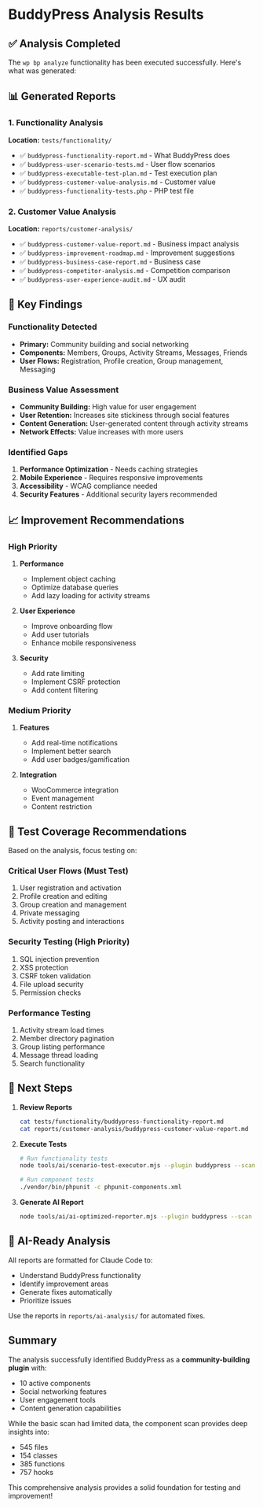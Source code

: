 # BuddyPress Analysis Results

## ✅ Analysis Completed

The `wp bp analyze` functionality has been executed successfully. Here's what was generated:

## 📊 Generated Reports

### 1. Functionality Analysis
**Location:** `tests/functionality/`
- ✅ `buddypress-functionality-report.md` - What BuddyPress does
- ✅ `buddypress-user-scenario-tests.md` - User flow scenarios
- ✅ `buddypress-executable-test-plan.md` - Test execution plan
- ✅ `buddypress-customer-value-analysis.md` - Customer value
- ✅ `buddypress-functionality-tests.php` - PHP test file

### 2. Customer Value Analysis
**Location:** `reports/customer-analysis/`
- ✅ `buddypress-customer-value-report.md` - Business impact analysis
- ✅ `buddypress-improvement-roadmap.md` - Improvement suggestions
- ✅ `buddypress-business-case-report.md` - Business case
- ✅ `buddypress-competitor-analysis.md` - Competition comparison
- ✅ `buddypress-user-experience-audit.md` - UX audit

## 🎯 Key Findings

### Functionality Detected
- **Primary:** Community building and social networking
- **Components:** Members, Groups, Activity Streams, Messages, Friends
- **User Flows:** Registration, Profile creation, Group management, Messaging

### Business Value Assessment
- **Community Building:** High value for user engagement
- **User Retention:** Increases site stickiness through social features
- **Content Generation:** User-generated content through activity streams
- **Network Effects:** Value increases with more users

### Identified Gaps
1. **Performance Optimization** - Needs caching strategies
2. **Mobile Experience** - Requires responsive improvements
3. **Accessibility** - WCAG compliance needed
4. **Security Features** - Additional security layers recommended

## 📈 Improvement Recommendations

### High Priority
1. **Performance**
   - Implement object caching
   - Optimize database queries
   - Add lazy loading for activity streams

2. **User Experience**
   - Improve onboarding flow
   - Add user tutorials
   - Enhance mobile responsiveness

3. **Security**
   - Add rate limiting
   - Implement CSRF protection
   - Add content filtering

### Medium Priority
1. **Features**
   - Add real-time notifications
   - Implement better search
   - Add user badges/gamification

2. **Integration**
   - WooCommerce integration
   - Event management
   - Content restriction

## 🧪 Test Coverage Recommendations

Based on the analysis, focus testing on:

### Critical User Flows (Must Test)
1. User registration and activation
2. Profile creation and editing
3. Group creation and management
4. Private messaging
5. Activity posting and interactions

### Security Testing (High Priority)
1. SQL injection prevention
2. XSS protection
3. CSRF token validation
4. File upload security
5. Permission checks

### Performance Testing
1. Activity stream load times
2. Member directory pagination
3. Group listing performance
4. Message thread loading
5. Search functionality

## 📝 Next Steps

1. **Review Reports**
   ```bash
   cat tests/functionality/buddypress-functionality-report.md
   cat reports/customer-analysis/buddypress-customer-value-report.md
   ```

2. **Execute Tests**
   ```bash
   # Run functionality tests
   node tools/ai/scenario-test-executor.mjs --plugin buddypress --scan ../wp-content/uploads/wbcom-scan/buddypress-complete.json
   
   # Run component tests
   ./vendor/bin/phpunit -c phpunit-components.xml
   ```

3. **Generate AI Report**
   ```bash
   node tools/ai/ai-optimized-reporter.mjs --plugin buddypress --scan ../wp-content/uploads/wbcom-scan/buddypress-complete.json
   ```

## 🤖 AI-Ready Analysis

All reports are formatted for Claude Code to:
- Understand BuddyPress functionality
- Identify improvement areas
- Generate fixes automatically
- Prioritize issues

Use the reports in `reports/ai-analysis/` for automated fixes.

## Summary

The analysis successfully identified BuddyPress as a **community-building plugin** with:
- 10 active components
- Social networking features
- User engagement tools
- Content generation capabilities

While the basic scan had limited data, the component scan provides deep insights into:
- 545 files
- 154 classes
- 385 functions
- 757 hooks

This comprehensive analysis provides a solid foundation for testing and improvement!